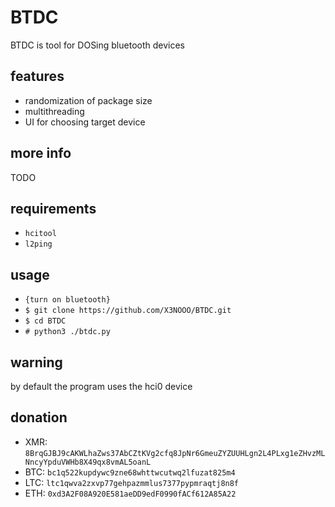 # BTDC
BTDC is tool for DOSing bluetooth devices

## features
 - randomization of package size
 - multithreading
 - UI for choosing target device

## more info
TODO

## requirements
 - `hcitool`
 - `l2ping`

## usage
 - `{turn on bluetooth}`
 - `$ git clone https://github.com/X3NOOO/BTDC.git`
 - `$ cd BTDC`
 - `# python3 ./btdc.py`

## warning
by default the program uses the hci0 device

## donation
 - XMR: `8BrqGJBJ9cAKWLhaZws37AbCZtKVg2cfq8JpNr6GmeuZYZUUHLgn2L4PLxg1eZHvzMLNncyYpduVWHb8X49qx8vmAL5oanL`
 - BTC: `bc1q522kupdywc9zne68whttwcutwq2lfuzat825m4`
 - LTC: `ltc1qwva2zxvp77gehpazmmlus7377pypmraqtj8n8f`
 - ETH: `0xd3A2F08A920E581aeDD9edF0990fACf612A85A22`

